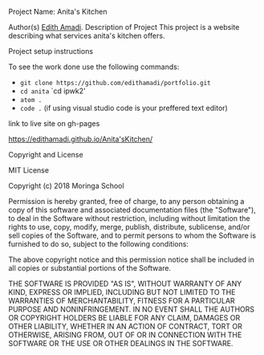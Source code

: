 Project Name: Anita's Kitchen

Author(s)
[Edith Amadi](https://github.com/edithamadi).
Description of Project
This project is a website describing what services anita's kitchen offers.

Project setup instructions

To see the work done use the following commands:

- `git clone https://github.com/edithamadi/portfolio.git`
- `cd anita`
  `cd ipwk2'
- `atom .`
- `code .` (if using visual studio code is your preffered text editor)

link to live site on gh-pages

https://edithamadi.github.io/Anita'sKitchen/

Copyright and License

MIT License

Copyright (c) 2018 Moringa School

Permission is hereby granted, free of charge, to any person obtaining a copy of this software and associated documentation files (the "Software"), to deal in the Software without restriction, including without limitation the rights to use, copy, modify, merge, publish, distribute, sublicense, and/or sell copies of the Software, and to permit persons to whom the Software is furnished to do so, subject to the following conditions:

The above copyright notice and this permission notice shall be included in all copies or substantial portions of the Software.

THE SOFTWARE IS PROVIDED "AS IS", WITHOUT WARRANTY OF ANY KIND, EXPRESS OR IMPLIED, INCLUDING BUT NOT LIMITED TO THE WARRANTIES OF MERCHANTABILITY, FITNESS FOR A PARTICULAR PURPOSE AND NONINFRINGEMENT. IN NO EVENT SHALL THE AUTHORS OR COPYRIGHT HOLDERS BE LIABLE FOR ANY CLAIM, DAMAGES OR OTHER LIABILITY, WHETHER IN AN ACTION OF CONTRACT, TORT OR OTHERWISE, ARISING FROM, OUT OF OR IN CONNECTION WITH THE SOFTWARE OR THE USE OR OTHER DEALINGS IN THE SOFTWARE.
